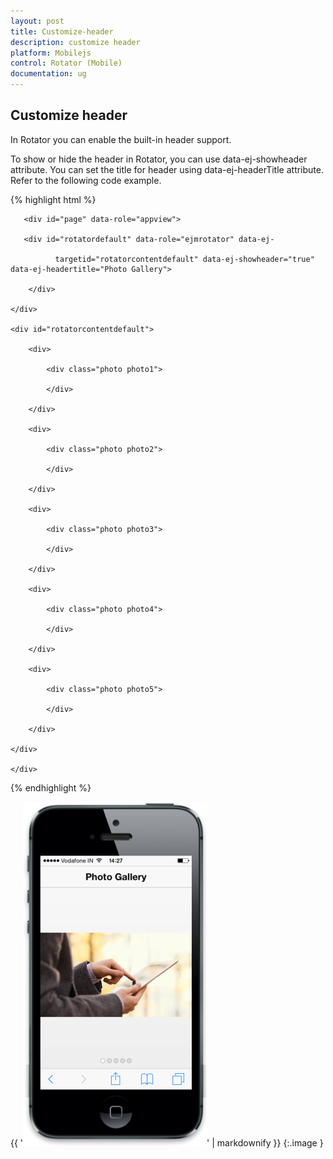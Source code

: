 ```yaml
---
layout: post
title: Customize-header
description: customize header
platform: Mobilejs
control: Rotator (Mobile)
documentation: ug
---
```


## Customize header

In Rotator you can enable the built-in header support.

To show or hide the header in Rotator, you can use data-ej-showheader attribute. You can set the title for header using data-ej-headerTitle attribute. Refer to the following code example.

{% highlight html %}

       <div id="page" data-role="appview">

       <div id="rotatordefault" data-role="ejmrotator" data-ej-

              targetid="rotatorcontentdefault" data-ej-showheader="true" data-ej-headertitle="Photo Gallery">

        </div>

    </div>

    <div id="rotatorcontentdefault">

        <div>

            <div class="photo photo1">

            </div>

        </div>

        <div>

            <div class="photo photo2">

            </div>

        </div>

        <div>

            <div class="photo photo3">

            </div>

        </div>

        <div>

            <div class="photo photo4">

            </div>

        </div>

        <div>

            <div class="photo photo5">

            </div>

        </div>

    </div>

    </div>



{% endhighlight %}



{{ '![F:/thangavel/dev/source/Trunk/JSDoc/rotator-3.png](Customize-header_images/Customize-header_img1.png)' | markdownify }}
{:.image }


